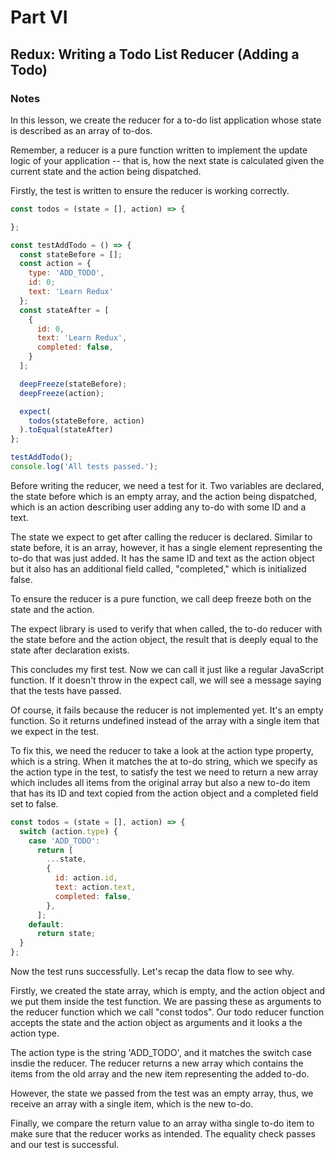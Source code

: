 # Part VI

## Redux: Writing a Todo List Reducer (Adding a Todo)

### Notes

In this lesson, we create the reducer for a to-do list application whose state is described as an array of to-dos.

Remember, a reducer is a pure function written to implement the update logic of your application -- that is, how the next state is calculated given the current state and the action being dispatched.

Firstly, the test is written to ensure the reducer is working correctly.

```js
const todos = (state = [], action) => {

};

const testAddTodo = () => {
  const stateBefore = [];
  const action = {
    type: 'ADD_TODO',
    id: 0;
    text: 'Learn Redux'
  };
  const stateAfter = [
    {
      id: 0,
      text: 'Learn Redux',
      completed: false,
    }
  ];

  deepFreeze(stateBefore);
  deepFreeze(action);

  expect(
    todos(stateBefore, action)
  ).toEqual(stateAfter)
};

testAddTodo();
console.log('All tests passed.');
```

Before writing the reducer, we need a test for it. Two variables are declared, the state before which is an empty array, and the action being dispatched, which is an action describing user adding any to-do with some ID and a text.

The state we expect to get after calling the reducer is declared. Similar to state before, it is an array, however, it has a single element representing the to-do that was just added. It has the same ID and text as the action object but it also has an additional field called, "completed," which is initialized false.

To ensure the reducer is a pure function, we call deep freeze both on the state and the action.

The expect library is used to verify that when called, the to-do reducer with the state before and the action object, the result that is deeply equal to the state after declaration exists.

This concludes my first test. Now we can call it just like a regular JavaScript function. If it doesn't throw in the expect call, we will see a message saying that the tests have passed.

Of course, it fails because the reducer is not implemented yet. It's an empty function. So it returns undefined instead of the array with a single item that we expect in the test.

To fix this, we need the reducer to take a look at the action type property, which is a string. When it matches the at to-do string, which we specify as the action type in the test, to satisfy the test we need to return a new array which includes all items from the original array but also a new to-do item that has its ID and text copied from the action object and a completed field set to false.

```js
const todos = (state = [], action) => {
  switch (action.type) {
    case 'ADD_TODO':
      return [
        ...state,
        {
          id: action.id,
          text: action.text,
          completed: false,
        },
      ];
    default:
      return state;
  }
};
```

Now the test runs successfully. Let's recap the data flow to see why.

Firstly, we created the state array, which is empty, and the action object and we put them inside the test function. We are passing these as arguments to the reducer function which we call "const todos". Our todo reducer function accepts the state and the action object as arguments and it looks a the action type.

The action type is the string 'ADD_TODO', and it matches the switch case insdie the reducer. The reducer returns a new array which contains the items from the old array and the new item representing the added to-do.

However, the state we passed from the test was an empty array, thus, we receive an array with a single item, which is the new to-do.

Finally, we compare the return value to an array witha single to-do item to make sure that the reducer works as intended. The equality check passes and our test is successful.
